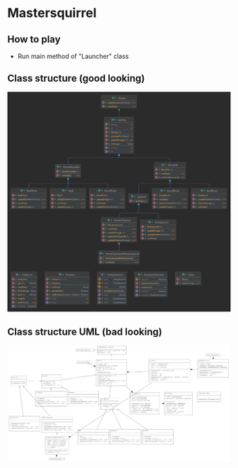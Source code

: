 # Mastersquirrel

## How to play
- Run main method of "Launcher" class

## Class structure (good looking)
![alt text](class.png)

## Class structure UML (bad looking)
![alt text2](uml.png)